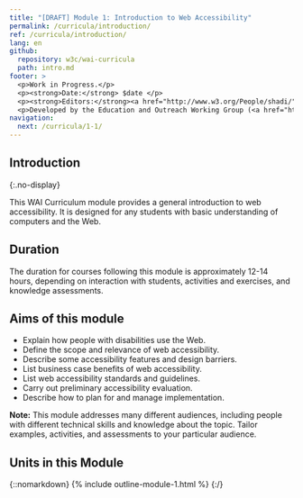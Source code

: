 ```yaml
---
title: "[DRAFT] Module 1: Introduction to Web Accessibility"
permalink: /curricula/introduction/
ref: /curricula/introduction/
lang: en
github:
  repository: w3c/wai-curricula
  path: intro.md
footer: >
  <p>Work in Progress.</p>
  <p><strong>Date:</strong> $date </p>
  <p><strong>Editors:</strong><a href="http://www.w3.org/People/shadi/">Shadi Abou-Zahra</a> and Daniel Montalvo. Contributors: <a href="https://www.w3.org/WAI/EO/EOWG-members">EOWG Participants</a>. </p>
  <p>Developed by the Education and Outreach Working Group (<a href="http://www.w3.org/WAI/EO/">EOWG</a>). Developed as part of the <a href="https://www.w3.org/WAI/about/projects/wai-guide/">WAI-Guide Project</a> funded by the European Commission (EC) under the Horizon 2020 program (Grant Agreement 822245).</p>
navigation:
  next: /curricula/1-1/
---
```


## Introduction
{:.no-display}

This WAI Curriculum module provides a general introduction to web accessibility. It is designed for any students with basic understanding of computers and the Web.

## Duration

The duration for courses following this module is approximately 12-14 hours, depending on interaction with students, activities and exercises, and knowledge assessments.

## Aims of this module

* Explain how people with disabilities use the Web.
* Define the scope and relevance of web accessibility.
* Describe some accessibility features and design barriers.
* List business case benefits of web accessibility.
* List web accessibility standards and guidelines.
* Carry out preliminary accessibility evaluation.
* Describe how to plan for and manage implementation.

**Note:** This module addresses many different audiences, including people with different technical skills and knowledge about the topic. Tailor examples, activities, and assessments to your particular audience.

## Units in this Module

{::nomarkdown}
{% include outline-module-1.html %}
{:/}

